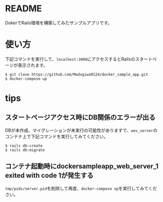 # README
DokerでRails環境を構築してみたサンプルアプリです。

# 使い方
下記コマンドを実行して、`localhost:3000`にアクセスするとRailsのスタートページが表示されます。
```
$ git clone https://github.com/Madogiwa0124/docker_sample_app.git
$ docker-compose up
```

# tips
## スタートページアクセス時にDB関係のエラーが出る
DBが未作成、マイグレーションが未実行の可能性がありますで、`wev_server`のコンテナ上で下記コマンドを実行してみてください。
```
$ rails db:create
$ rails db:migrate
``` 

## コンテナ起動時にdockersampleapp_web_server_1 exited with code 1が発生する
`tmp/pids/server.pid`を削除して再度、`docker-compose up`を実行してみてください。

